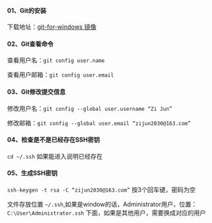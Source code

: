 #### 01、Git的安装

下载地址：[git-for-windows 镜像](http://npm.taobao.org/mirrors/git-for-windows/)



#### 02、Git查看命令

查看用户名：`git config user.name`

查看用户邮箱：`git config user.email`



#### 03、Git修改提交信息

修改用户名：`git config --global user.username “Zi Jun”`

修改邮箱：`git config --global user.email “zijun2030@163.com”`

 

#### 04、检查是不是已经存在SSH密钥

`cd ~/.ssh` 如果能进入说明已经存在



#### 05、生成SSH密钥

`ssh-keygen -t rsa -C “zijun2030@163.com”` 按3个回车键，密码为空

文件存放位置 `~/.ssh`,如果是window的话，Administrator用户，位置：`C:\User\Administrator.ssh` 下面，如果是其他用户，需要换成对应的用户